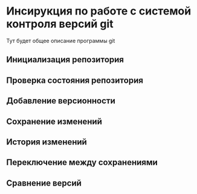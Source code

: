# Инсирукция по работе с системой контроля версий git

Тут будет общее описание программы git

## Инициализация репозитория 

## Проверка состояния репозитория

## Добавление версионности

## Сохранение изменений

## История изменений

## Переключение между сохранениями

## Сравнение версий